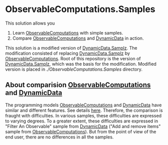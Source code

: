 
# ObservableComputations.Samples

This solution allows you
1. Learn [ObservableComputations](https://github.com/IgorBuchelnikov/ObservableComputations) with simple samples.
2. Compare [ObservableComputations](https://github.com/IgorBuchelnikov/ObservableComputations) and [DynamicData](https://github.com/reactiveui/DynamicData) in action.

This solution is a modified version of [DynamicData.Samplz](https://github.com/RolandPheasant/DynamicData.Samplz). The modification consisted of replacing [DynamicData.Samplz](https://github.com/RolandPheasant/DynamicData.Samplz) by [ObservableComputations](https://github.com/IgorBuchelnikov/ObservableComputations). Root of this repository is the version of [DynamicData.Samplz](https://github.com/RolandPheasant/DynamicData.Samplz), which was the basis for the modification. Modified version is placed in *./ObservableComputations.Samples* directory.

## About comparision [ObservableComputations](https://github.com/IgorBuchelnikov/ObservableComputations) and [DynamicData](https://github.com/reactiveui/DynamicData) 

The programming models [ObservableComputations](https://github.com/IgorBuchelnikov/ObservableComputations) and [DynamicData](https://github.com/reactiveui/DynamicData) have similar and different features. See details [here](https://github.com/IgorBuchelnikov/ObservableComputations#analogs). Therefore, the comparison is fraught with difficulties. In various samples, these difficulties are expressed to varying degrees. To a greater extent, these difficulties are expressed in "Filter An Observable" sample from [DynamicData](https://github.com/reactiveui/DynamicData) ("Add and remove items" sample from [ObservableComputations](https://github.com/IgorBuchelnikov/ObservableComputations)). But from the point of view of the end user, there are no differences in all the samples.



